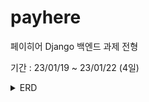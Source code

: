 # payhere
페이히어 Django 백엔드 과제 전형

기간 : 23/01/19 ~ 23/01/22 (4일)

<details>
<summary>ERD</summary>
<div markdown="1">

![image](https://user-images.githubusercontent.com/103415295/213877628-7910296b-413d-41b0-8de4-a41e66690837.png)

</div>
</details>

